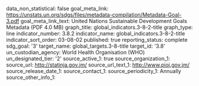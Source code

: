 data_non_statistical: false
goal_meta_link: https://unstats.un.org/sdgs/files/metadata-compilation/Metadata-Goal-3.pdf
goal_meta_link_text: United Nations Sustainable Development Goals Metadata (PDF 4.0
  MB)
graph_title: global_indicators.3-8-2-title
graph_type: line
indicator_number: 3.8.2
indicator_name: global_indicators.3-8-2-title
indicator_sort_order: 03-08-02
published: true
reporting_status: complete
sdg_goal: '3'
target_name: global_targets.3-8-title
target_id: '3.8'
un_custodian_agency: World Health Organisation (WHO)
un_designated_tier: '2'
source_active_1: true
source_organization_1: 
source_url: http://statinja.gov.jm/
source_url_text_1: http://www.pioj.gov.jm/
source_release_date_1: 
source_contact_1: 
source_periodicity_1: Annually
source_other_info_1: 